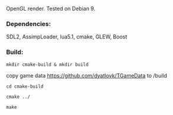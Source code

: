 OpenGL render. Tested on Debian 9.

### Dependencies:
SDL2, AssimpLoader, lua5.1, cmake, GLEW, Boost

### Build:
`mkdir cmake-build & mkdir build`

copy game data https://github.com/dyatlovk/TGameData to /build

`cd cmake-build`

`cmake ../`

`make`
